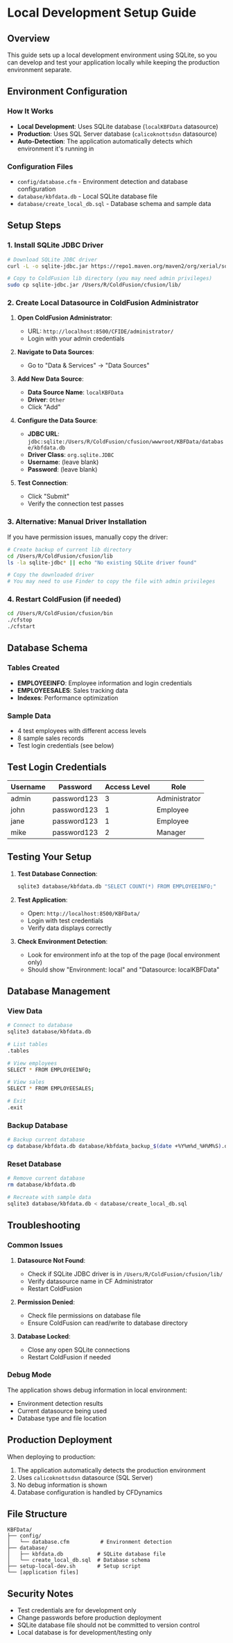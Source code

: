 # Local Development Setup Guide

## Overview
This guide sets up a local development environment using SQLite, so you can develop and test your application locally while keeping the production environment separate.

## Environment Configuration

### How It Works
- **Local Development**: Uses SQLite database (`localKBFData` datasource)
- **Production**: Uses SQL Server database (`calicoknottsdsn` datasource)
- **Auto-Detection**: The application automatically detects which environment it's running in

### Configuration Files
- `config/database.cfm` - Environment detection and database configuration
- `database/kbfdata.db` - Local SQLite database file
- `database/create_local_db.sql` - Database schema and sample data

## Setup Steps

### 1. Install SQLite JDBC Driver
```bash
# Download SQLite JDBC driver
curl -L -o sqlite-jdbc.jar https://repo1.maven.org/maven2/org/xerial/sqlite-jdbc/3.46.0.0/sqlite-jdbc-3.46.0.0.jar

# Copy to ColdFusion lib directory (you may need admin privileges)
sudo cp sqlite-jdbc.jar /Users/R/ColdFusion/cfusion/lib/
```

### 2. Create Local Datasource in ColdFusion Administrator

1. **Open ColdFusion Administrator**:
   - URL: `http://localhost:8500/CFIDE/administrator/`
   - Login with your admin credentials

2. **Navigate to Data Sources**:
   - Go to "Data & Services" → "Data Sources"

3. **Add New Data Source**:
   - **Data Source Name**: `localKBFData`
   - **Driver**: `Other`
   - Click "Add"

4. **Configure the Data Source**:
   - **JDBC URL**: `jdbc:sqlite:/Users/R/ColdFusion/cfusion/wwwroot/KBFData/database/kbfdata.db`
   - **Driver Class**: `org.sqlite.JDBC`
   - **Username**: (leave blank)
   - **Password**: (leave blank)

5. **Test Connection**:
   - Click "Submit"
   - Verify the connection test passes

### 3. Alternative: Manual Driver Installation

If you have permission issues, manually copy the driver:

```bash
# Create backup of current lib directory
cd /Users/R/ColdFusion/cfusion/lib
ls -la sqlite-jdbc* || echo "No existing SQLite driver found"

# Copy the downloaded driver
# You may need to use Finder to copy the file with admin privileges
```

### 4. Restart ColdFusion (if needed)

```bash
cd /Users/R/ColdFusion/cfusion/bin
./cfstop
./cfstart
```

## Database Schema

### Tables Created
- **EMPLOYEEINFO**: Employee information and login credentials
- **EMPLOYEESALES**: Sales tracking data
- **Indexes**: Performance optimization

### Sample Data
- 4 test employees with different access levels
- 8 sample sales records
- Test login credentials (see below)

## Test Login Credentials

| Username | Password | Access Level | Role |
|----------|----------|--------------|------|
| admin | password123 | 3 | Administrator |
| john | password123 | 1 | Employee |
| jane | password123 | 1 | Employee |
| mike | password123 | 2 | Manager |

## Testing Your Setup

1. **Test Database Connection**:
   ```bash
   sqlite3 database/kbfdata.db "SELECT COUNT(*) FROM EMPLOYEEINFO;"
   ```

2. **Test Application**:
   - Open: `http://localhost:8500/KBFData/`
   - Login with test credentials
   - Verify data displays correctly

3. **Check Environment Detection**:
   - Look for environment info at the top of the page (local environment only)
   - Should show "Environment: local" and "Datasource: localKBFData"

## Database Management

### View Data
```bash
# Connect to database
sqlite3 database/kbfdata.db

# List tables
.tables

# View employees
SELECT * FROM EMPLOYEEINFO;

# View sales
SELECT * FROM EMPLOYEESALES;

# Exit
.exit
```

### Backup Database
```bash
# Backup current database
cp database/kbfdata.db database/kbfdata_backup_$(date +%Y%m%d_%H%M%S).db
```

### Reset Database
```bash
# Remove current database
rm database/kbfdata.db

# Recreate with sample data
sqlite3 database/kbfdata.db < database/create_local_db.sql
```

## Troubleshooting

### Common Issues

1. **Datasource Not Found**:
   - Check if SQLite JDBC driver is in `/Users/R/ColdFusion/cfusion/lib/`
   - Verify datasource name in CF Administrator
   - Restart ColdFusion

2. **Permission Denied**:
   - Check file permissions on database file
   - Ensure ColdFusion can read/write to database directory

3. **Database Locked**:
   - Close any open SQLite connections
   - Restart ColdFusion if needed

### Debug Mode
The application shows debug information in local environment:
- Environment detection results
- Current datasource being used
- Database type and file location

## Production Deployment

When deploying to production:
1. The application automatically detects the production environment
2. Uses `calicoknottsdsn` datasource (SQL Server)
3. No debug information is shown
4. Database configuration is handled by CFDynamics

## File Structure
```
KBFData/
├── config/
│   └── database.cfm          # Environment detection
├── database/
│   ├── kbfdata.db           # SQLite database file
│   └── create_local_db.sql  # Database schema
├── setup-local-dev.sh       # Setup script
└── [application files]
```

## Security Notes
- Test credentials are for development only
- Change passwords before production deployment
- SQLite database file should not be committed to version control
- Local database is for development/testing only

